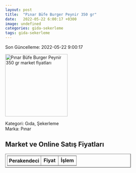 ```yaml
---
layout: post
title:  "Pınar Büfe Burger Peynir 350 gr"
date:   2022-05-22 6:00:17 +0300
image: undefined
categories: gida-sekerleme
tags: gida-sekerleme
---
```


Son Güncelleme: 2022-05-22 9:00:17

<img src="undefined" width="200" alt="Pınar Büfe Burger Peynir 350 gr market fiyatları" />

Kategori: Gıda, Şekerleme
<br />
Marka: Pınar

<h2>Market ve Online Satış Fiyatları</h2>

<table border="1" style="padding: 5px;width:80%;">
  <tr>
    <td style="padding: 5px;"><strong>Perakendeci</strong></td>
    <td><strong>Fiyat</strong></td>
    <td><strong>İşlem</strong></td>
  </tr>
  
</table>
